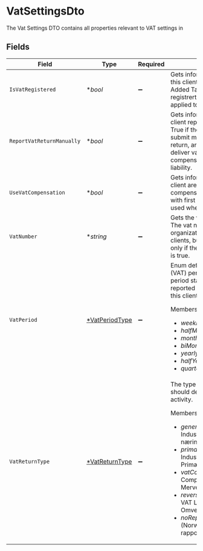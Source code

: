 # VatSettingsDto

The Vat Settings DTO contains all properties relevant to VAT settings in


## Fields

| Field                                                                                                                                                                                                                                                                                                                                                                                                                                                                                                                                   | Type                                                                                                                                                                                                                                                                                                                                                                                                                                                                                                                                    | Required                                                                                                                                                                                                                                                                                                                                                                                                                                                                                                                                | Description                                                                                                                                                                                                                                                                                                                                                                                                                                                                                                                             | Example                                                                                                                                                                                                                                                                                                                                                                                                                                                                                                                                 |
| --------------------------------------------------------------------------------------------------------------------------------------------------------------------------------------------------------------------------------------------------------------------------------------------------------------------------------------------------------------------------------------------------------------------------------------------------------------------------------------------------------------------------------------- | --------------------------------------------------------------------------------------------------------------------------------------------------------------------------------------------------------------------------------------------------------------------------------------------------------------------------------------------------------------------------------------------------------------------------------------------------------------------------------------------------------------------------------------- | --------------------------------------------------------------------------------------------------------------------------------------------------------------------------------------------------------------------------------------------------------------------------------------------------------------------------------------------------------------------------------------------------------------------------------------------------------------------------------------------------------------------------------------- | --------------------------------------------------------------------------------------------------------------------------------------------------------------------------------------------------------------------------------------------------------------------------------------------------------------------------------------------------------------------------------------------------------------------------------------------------------------------------------------------------------------------------------------- | --------------------------------------------------------------------------------------------------------------------------------------------------------------------------------------------------------------------------------------------------------------------------------------------------------------------------------------------------------------------------------------------------------------------------------------------------------------------------------------------------------------------------------------- |
| `IsVatRegistered`                                                                                                                                                                                                                                                                                                                                                                                                                                                                                                                       | **bool*                                                                                                                                                                                                                                                                                                                                                                                                                                                                                                                                 | :heavy_minus_sign:                                                                                                                                                                                                                                                                                                                                                                                                                                                                                                                      | Gets information on whether this this client is registered for Value Added Tax (VAT, norwegian: mva-registrert). If false, vat is not applied to outgoing invoices.                                                                                                                                                                                                                                                                                                                                                                     | true                                                                                                                                                                                                                                                                                                                                                                                                                                                                                                                                    |
| `ReportVatReturnManually`                                                                                                                                                                                                                                                                                                                                                                                                                                                                                                               | **bool*                                                                                                                                                                                                                                                                                                                                                                                                                                                                                                                                 | :heavy_minus_sign:                                                                                                                                                                                                                                                                                                                                                                                                                                                                                                                      | Gets information on whether this client report vat returns manually. True if the client are obliged to submit more than one type of vat return, are jointly registered or shall deliver vat return for vat compensation or reverse tax liability.                                                                                                                                                                                                                                                                                       | false                                                                                                                                                                                                                                                                                                                                                                                                                                                                                                                                   |
| `UseVatCompensation`                                                                                                                                                                                                                                                                                                                                                                                                                                                                                                                    | **bool*                                                                                                                                                                                                                                                                                                                                                                                                                                                                                                                                 | :heavy_minus_sign:                                                                                                                                                                                                                                                                                                                                                                                                                                                                                                                      | Gets information on whether this client are entitled to and uses vat compensation. If true, vat codes with first letter notaion K can be used when relevant for the client.                                                                                                                                                                                                                                                                                                                                                             | false                                                                                                                                                                                                                                                                                                                                                                                                                                                                                                                                   |
| `VatNumber`                                                                                                                                                                                                                                                                                                                                                                                                                                                                                                                             | **string*                                                                                                                                                                                                                                                                                                                                                                                                                                                                                                                               | :heavy_minus_sign:                                                                                                                                                                                                                                                                                                                                                                                                                                                                                                                      | Gets the vat number of the client. The vat number will equal the organization number for norwegian clients, but will relevant in vat terms only if the property isVatRegistered is true.                                                                                                                                                                                                                                                                                                                                                | 980386465                                                                                                                                                                                                                                                                                                                                                                                                                                                                                                                               |
| `VatPeriod`                                                                                                                                                                                                                                                                                                                                                                                                                                                                                                                             | [*VatPeriodType](../../models/shared/vatperiodtype.md)                                                                                                                                                                                                                                                                                                                                                                                                                                                                                  | :heavy_minus_sign:                                                                                                                                                                                                                                                                                                                                                                                                                                                                                                                      | Enum defining the Value Added Tax (VAT) period on this client. The VAT period states how often VAT is reported to the government from this client.<p>Members:</p><ul><li><i>weekly</i> - Every week</li><li><i>halfMonthly</i> - Half-Monthly</li><li><i>monthly</i> - Every month</li><li><i>biMonthly</i> - Every two months</li><li><i>yearly</i> - Once a year</li><li><i>halfYearly</i> - Twice a year</li><li><i>quarterly</i> - Four times a year</li></ul>                                                                      |                                                                                                                                                                                                                                                                                                                                                                                                                                                                                                                                         |
| `VatReturnType`                                                                                                                                                                                                                                                                                                                                                                                                                                                                                                                         | [*VatReturnType](../../models/shared/vatreturntype.md)                                                                                                                                                                                                                                                                                                                                                                                                                                                                                  | :heavy_minus_sign:                                                                                                                                                                                                                                                                                                                                                                                                                                                                                                                      | The type of VAT returns the client should deliver for it's principal activity.<p>Members:</p><ul><li><i>generalIndustry</i> - General Industry (Norwegian: Alminnelig næring)</li><li><i>primaryIndustry</i> - Primary Industry (Norwegian: Primærnmæring)</li><li><i>vatCompensation</i> - Vat Compensation (Norwegian: Merverdiavgiftskompensasjon)ø</li><li><i>reverseVatLiability</i> - Reverse VAT Liability (Norwegian: Omvendt avgiftsplikt)</li><li><i>noReporting</i> - No reporting (Norwegian: Ingen rapportering)</li></ul> |                                                                                                                                                                                                                                                                                                                                                                                                                                                                                                                                         |